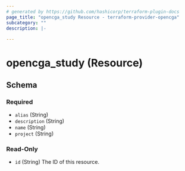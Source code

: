 ```yaml
---
# generated by https://github.com/hashicorp/terraform-plugin-docs
page_title: "opencga_study Resource - terraform-provider-opencga"
subcategory: ""
description: |-
  
---
```


# opencga_study (Resource)





<!-- schema generated by tfplugindocs -->
## Schema

### Required

- `alias` (String)
- `description` (String)
- `name` (String)
- `project` (String)

### Read-Only

- `id` (String) The ID of this resource.



